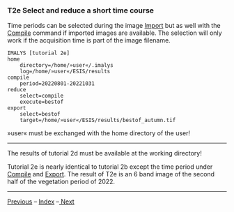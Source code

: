### T2e	Select and reduce a short time course

Time periods can be selected during the image [Import](../manual/3_Import.md) but as well with the [Compile](../manual/4_Compile.md) command if imported images are available. The selection will only work if the acquisition time is part of the image filename.

```
IMALYS [tutorial 2e]
home
	directory=/home/»user«/.imalys
	log=/home/»user«/ESIS/results
compile
	period=20220801-20221031
reduce
	select=compile
	execute=bestof	
export
	select=bestof
	target=/home/»user«/ESIS/results/bestof_autumn.tif
```

»user« must be exchanged with the home directory of the user!

---

The results of tutorial 2d must be available at the working directory!

Tutorial 2e is nearly identical to tutorial 2b except the time period under [Compile](../manual/4_Compile.md) and [Export](../manual/11_Export.md). The result of T2e is an 6 band image of the second half of the vegetation period of 2022. 

----

[Previous](1_Prepare.md) – [Index](Index.md) –[ Next](3a_Vegetation.md)

